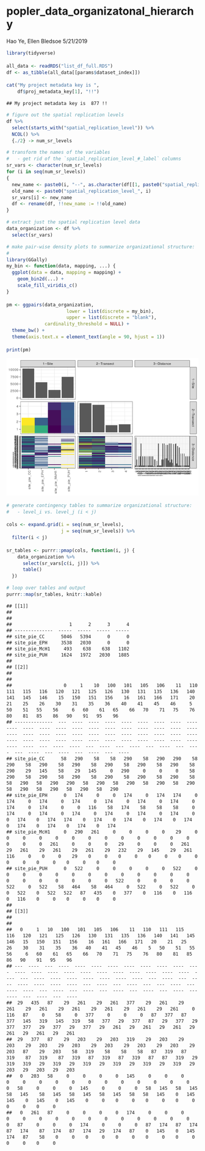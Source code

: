 popler\_data\_organizatonal\_hierarchy
================
Hao Ye, Ellen Bledsoe
5/21/2019

``` r
library(tidyverse)

all_data <- readRDS("list_df_full.RDS")
df <- as_tibble(all_data[[params$dataset_index]])

cat("My project metadata key is ", 
    df$proj_metadata_key[1], "!!")
```

    ## My project metadata key is  877 !!

``` r
# figure out the spatial replication levels
df %>% 
  select(starts_with("spatial_replication_level")) %>%
  NCOL() %>%
  {./2} -> num_sr_levels
```

``` r
# transform the names of the variables
#   - get rid of the `spatial_replication_level_#_label` columns
sr_vars <- character(num_sr_levels)
for (i in seq(num_sr_levels))
{
  new_name <- paste0(i, "--", as.character(df[[1, paste0("spatial_replication_level_", i, "_label")]]))
  old_name <- paste0("spatial_replication_level_", i)
  sr_vars[i] <- new_name
  df <- rename(df, !!new_name := !!old_name)
}
```

``` r
# extract just the spatial replication level data
data_organization <- df %>%
  select(sr_vars)
```

``` r
# make pair-wise density plots to summarize organizational structure:
# 
library(GGally)
my_bin <- function(data, mapping, ...) {
  ggplot(data = data, mapping = mapping) +
    geom_bin2d(...) +
    scale_fill_viridis_c()
}

pm <- ggpairs(data_organization, 
                      lower = list(discrete = my_bin), 
                      upper = list(discrete = "blank"), 
              cardinality_threshold = NULL) + 
  theme_bw() + 
  theme(axis.text.x = element_text(angle = 90, hjust = 1))

print(pm)
```

![](data_report-157_files/figure-markdown_github/unnamed-chunk-5-1.png)

``` r
# generate contingency tables to summarize organizational structure:
#   - level_i vs. level_j (i < j)

cols <- expand.grid(i = seq(num_sr_levels), 
                    j = seq(num_sr_levels)) %>%
  filter(i < j)

sr_tables <- purrr::pmap(cols, function(i, j) {
    data_organization %>%
      select(sr_vars[c(i, j)]) %>%
      table()
  })
```

``` r
# loop over tables and output
purrr::map(sr_tables, knitr::kable)
```

    ## [[1]]
    ## 
    ## 
    ##                     1      2      3      4
    ## --------------  -----  -----  -----  -----
    ## site_pie_CC      5046   5394      0      0
    ## site_pie_EPH     3538   2030      0      0
    ## site_pie_McH1     493    638    638   1102
    ## site_pie_PUH     1624   1972   2030   1885
    ## 
    ## [[2]]
    ## 
    ## 
    ##                   0     1    10   100   101   105   106    11   110   111   115   116   120   121   125   126   130   131   135   136   140   141   145   146    15   150   151   156    16   161   166   171    20    21    25    26    30    31    35    36    40    41    45    46     5    50    51   55    56     6   60    61   65    66   70    71   75    76   80    81   85    86   90    91   95    96
    ## --------------  ---  ----  ----  ----  ----  ----  ----  ----  ----  ----  ----  ----  ----  ----  ----  ----  ----  ----  ----  ----  ----  ----  ----  ----  ----  ----  ----  ----  ----  ----  ----  ----  ----  ----  ----  ----  ----  ----  ----  ----  ----  ----  ----  ----  ----  ----  ----  ---  ----  ----  ---  ----  ---  ----  ---  ----  ---  ----  ---  ----  ---  ----  ---  ----  ---  ----
    ## site_pie_CC      58   290    58    58   290    58   290   290    58   290    58   290    58   290    58   290    58   290    58   290    58   290    29   145    58    29   145     0   290     0     0     0    58   290    58   290    58   290    58   290    58   290    58   290    58    58   290   58   290   290   58   290   58   290   58   290   58   290   58   290   58   290   58   290   58   290
    ## site_pie_EPH      0   174     0     0   174     0   174   174     0   174     0   174     0   174     0   174     0   174     0   174     0   174     0   174     0     0   116    58   174    58    58    58     0   174     0   174     0   174     0   174     0   174     0   174     0     0   174    0   174   174    0   174    0   174    0   174    0   174    0   174    0   174    0   174    0   174
    ## site_pie_McH1     0   290   261     0     0     0     0    29     0     0     0     0     0     0     0     0     0     0     0     0     0     0     0     0   261     0     0     0    29     0     0     0   261    29   261    29   261    29   261    29   232    29   145    29   261   116     0    0     0    29    0     0    0     0    0     0    0     0    0     0    0     0    0     0    0     0
    ## site_pie_PUH      0   522     0     0     0     0     0   522     0     0     0     0     0     0     0     0     0     0     0     0     0     0     0     0     0     0     0     0   522     0     0     0     0   522     0   522    58   464    58   464     0   522     0   522     0     0   522    0   522   522   87   435    0   377    0   116    0   116    0   116    0     0    0     0    0     0
    ## 
    ## [[3]]
    ## 
    ## 
    ##   0     1   10   100   101   105   106    11   110   111   115   116   120   121   125   126   130   131   135   136   140   141   145   146   15   150   151   156    16   161   166   171   20    21   25    26    30    31    35    36   40    41   45    46    5   50    51   55    56     6   60    61   65    66   70    71   75    76   80    81   85    86   90    91   95    96
    ## ---  ----  ---  ----  ----  ----  ----  ----  ----  ----  ----  ----  ----  ----  ----  ----  ----  ----  ----  ----  ----  ----  ----  ----  ---  ----  ----  ----  ----  ----  ----  ----  ---  ----  ---  ----  ----  ----  ----  ----  ---  ----  ---  ----  ---  ---  ----  ---  ----  ----  ---  ----  ---  ----  ---  ----  ---  ----  ---  ----  ---  ----  ---  ----  ---  ----
    ##  29   435   87    29   261    29   261   377    29   261    29   261    29   261    29   261    29   261    29   261    29   261     0   116   87     0    58     0   377     0     0     0   87   377   87   377   145   319   145   319   58   377   29   377   87   29   377   29   377   377   29   377   29   377   29   261   29   261   29   261   29   261   29   261   29   261
    ##  29   377   87    29   203    29   203   319    29   203    29   203    29   203    29   203    29   203    29   203    29   203    29   203   87    29   203    58   319    58    58    58   87   319   87   319    87   319    87   319   87   319   87   319   87   87   319   29   319   319   29   319   29   319   29   319   29   319   29   319   29   203   29   203   29   203
    ##   0   203   58     0     0     0     0   145     0     0     0     0     0     0     0     0     0     0     0     0     0     0     0     0   58     0     0     0   145     0     0     0   58   145   58   145    58   145    58   145   58   145   58   145   58   58   145    0   145   145    0   145    0   145    0     0    0     0    0     0    0     0    0     0    0     0
    ##   0   261   87     0     0     0     0   174     0     0     0     0     0     0     0     0     0     0     0     0     0     0     0     0   87     0     0     0   174     0     0     0   87   174   87   174    87   174    87   174   87   174   29   174   87    0   145    0   145   174   87    58    0     0    0     0    0     0    0     0    0     0    0     0    0     0
